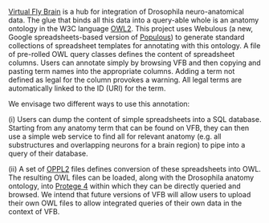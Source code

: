 [Virtual Fly Brain](http://www.virtualflybrain.org) is a hub for integration of Drosophila neuro-anatomical data.  The glue that binds all this data into a query-able whole is an anatomy ontology in the W3C language [OWL2](http://www.w3.org/TR/owl2-primer/). This project uses Webulous (a new, Google spreadsheets-based version of [Populous](http://www.e-lico.eu/populous.html)) to generate standard collections of spreadsheet templates for annotating with this ontology.  A file of pre-rolled OWL query classes defines the content of spreadsheet columns.  Users can annotate simply by browsing VFB and then copying and pasting term names into the appropriate columns.  Adding a term not defined as legal for the column provokes a warning.  All legal terms are automatically linked to the ID (URI) for the term.

We envisage two different ways to use this annotation: 

(i) Users can dump the content of simple spreadsheets into a SQL database.  Starting from any anatomy term that can be found on VFB, they can then use a simple web service to find all for relevant anatomy (e.g. all substructures and overlapping neurons for a brain region) to pipe into a query of their database. 

(ii)  A set of [OPPL2](http://oppl2.sourceforge.net/) files defines conversion of these spreadsheets into OWL.  The resulting OWL files can be loaded, along with the Drosophila anatomy ontology, into [Protege 4](http://protege.stanford.edu/) within which they can be directly queried and browsed.  We intend that future versions of VFB will allow users to upload their own OWL files to allow integrated queries of their own data in the context of VFB. 
